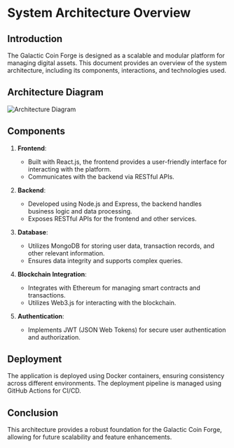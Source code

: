 # System Architecture Overview

## Introduction

The Galactic Coin Forge is designed as a scalable and modular platform for managing digital assets. This document provides an overview of the system architecture, including its components, interactions, and technologies used.

## Architecture Diagram

![Architecture Diagram](path/to/architecture-diagram.png) <!-- Replace with the actual path to your diagram -->

## Components

1. **Frontend**: 
   - Built with React.js, the frontend provides a user-friendly interface for interacting with the platform.
   - Communicates with the backend via RESTful APIs.

2. **Backend**: 
   - Developed using Node.js and Express, the backend handles business logic and data processing.
   - Exposes RESTful APIs for the frontend and other services.

3. **Database**: 
   - Utilizes MongoDB for storing user data, transaction records, and other relevant information.
   - Ensures data integrity and supports complex queries.

4. **Blockchain Integration**: 
   - Integrates with Ethereum for managing smart contracts and transactions.
   - Utilizes Web3.js for interacting with the blockchain.

5. **Authentication**: 
   - Implements JWT (JSON Web Tokens) for secure user authentication and authorization.

## Deployment

The application is deployed using Docker containers, ensuring consistency across different environments. The deployment pipeline is managed using GitHub Actions for CI/CD.

## Conclusion

This architecture provides a robust foundation for the Galactic Coin Forge, allowing for future scalability and feature enhancements.
